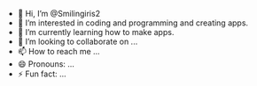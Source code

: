 - 👋 Hi, I’m @Smilingiris2
- 👀 I’m interested in coding and programming and creating apps.
- 🌱 I’m currently learning how to make apps.
- 💞️ I’m looking to collaborate on ...
- 📫 How to reach me ...
- 😄 Pronouns: ...
- ⚡ Fun fact: ...

<!---
Smilingiris2/Smilingiris2 is a ✨ special ✨ repository because its `README.md` (this file) appears on your GitHub profile.
You can click the Preview link to take a look at your changes.
--->

